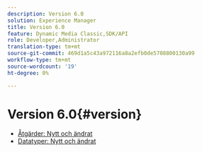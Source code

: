 ```yaml
---
description: Version 6.0
solution: Experience Manager
title: Version 6.0
feature: Dynamic Media Classic,SDK/API
role: Developer,Administrator
translation-type: tm+mt
source-git-commit: 469d1a5c43a972116a8a2efb0de5708800130a99
workflow-type: tm+mt
source-wordcount: '19'
ht-degree: 0%

---
```



# Version 6.0{#version}

* [Åtgärder: Nytt och ändrat](r-6-operations.md)
* [Datatyper: Nytt och ändrat](r-6-types.md)
